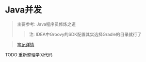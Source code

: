 # Java并发
> 主要参考: Java程序员修炼之道
>> 注: IDEA中Groovy的SDK配置其实选择Gradle的目录就行了

> [笔记详情](https://github.com/Kuangcp/Note/blob/master/Java/AdvancedLearning/Concurrents.md)

TODO 重新整理学习代码